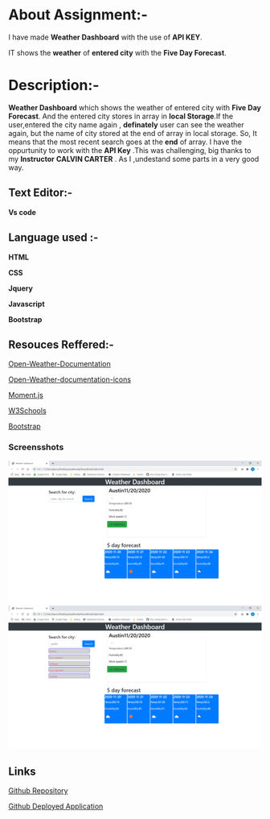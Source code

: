 # About Assignment:-
I have made **Weather Dashboard** with the use of **API KEY**.

IT shows the **weather** of **entered city** with the **Five Day Forecast**.





# Description:-
**Weather Dashboard** which shows the weather of entered city with **Five Day Forecast**. And the entered city stores in array in **local Storage**.If the user,entered the city name again , **definately** user can see the weather again, but the name of city stored at the end of array in local storage. So, It means that the most recent search goes at the **end** of array. I have the oppurtunity to work with the **API Key** .This was challenging, big thanks to my **Instructor**
**CALVIN CARTER** . As I ,undestand some parts in a very good way.

   

## Text Editor:-

**Vs code**

## Language used :-

**HTML**

**CSS**

**Jquery**

**Javascript**

 **Bootstrap**




## Resouces Reffered:-

[Open-Weather-Documentation](https://openweathermap.org/api)

[Open-Weather-documentation-icons](https://openweathermap.org/weather-conditions)

[Moment.js](https://momentjs.com/)

[W3Schools](https://www.w3schools.com/jsref/jsref_substr.asp)

[Bootstrap](https://getbootstrap.com/docs/4.0/components/buttons/)




### Screensshots

![First screenshot](images/3.png)
![Second screenshot](images/2.png)



## Links
[Github Repository](https://github.com/nehreetkaur/weatherdashboardhmk)

[Github Deployed Application](https://nehreetkaur.github.io/weatherdashboardhmk/)